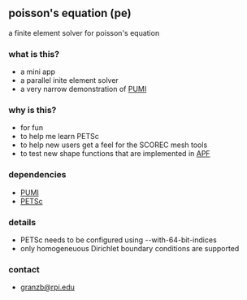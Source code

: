 ## poisson's equation (pe) ##

a finite element solver for poisson's equation

### what is this? ###
* a mini app
* a parallel inite element solver
* a very narrow demonstration of
[PUMI](https://github.com/SCOREC/core)

### why is this? ###
* for fun
* to help me learn PETSc
* to help new users get a feel for the SCOREC mesh tools
* to test new shape functions that are implemented in
[APF](https://github.com/SCOREC/core/tree/master/apf)

### dependencies ###
* [PUMI](https://github.com/SCOREC/core)
* [PETSc](http://www.mcs.anl.gov/petsc/)

### details ###
* PETSc needs to be configured using --with-64-bit-indices
* only homogeneuous Dirichlet boundary conditions are supported

### contact
* granzb@rpi.edu
